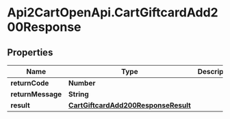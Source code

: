 # Api2CartOpenApi.CartGiftcardAdd200Response

## Properties

Name | Type | Description | Notes
------------ | ------------- | ------------- | -------------
**returnCode** | **Number** |  | [optional] 
**returnMessage** | **String** |  | [optional] 
**result** | [**CartGiftcardAdd200ResponseResult**](CartGiftcardAdd200ResponseResult.md) |  | [optional] 


